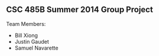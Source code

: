 CSC 485B Summer 2014
Group Project
--------


Team Members:

* Bill Xiong
* Justin Gaudet
* Samuel Navarette
